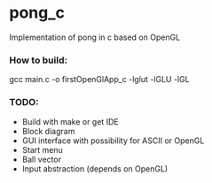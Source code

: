 # pong_c
Implementation of pong in c based on OpenGL

### How to build:
gcc main.c -o firstOpenGlApp_c -lglut -lGLU -lGL

### TODO: 
- Build with make or get IDE
- Block diagram
- GUI interface with possibility for ASCII or OpenGL
- Start menu
- Ball vector
- Input abstraction (depends on OpenGL)
